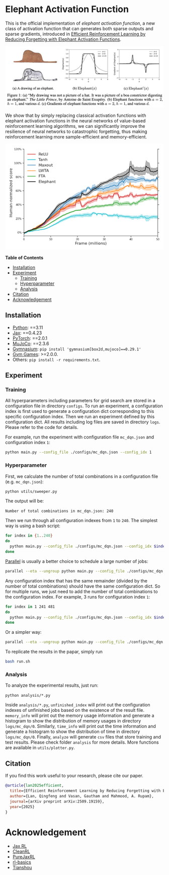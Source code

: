 # Elephant Activation Function

This is the official implementation of *elephant activation function*, a new class of activation function that can generates both sparse outputs and sparse gradients, introduced in [Efficient Reinforcement Learning by Reducing Forgetting with Elephant Activation Functions](https://arxiv.org/abs/2509.19159).

![Elephant](figures/elephant.png)

We show that by simply replacing classical activation functions with elephant activation functions in the neural networks of value-based reinforcement learning algorithms, we can significantly improve the resilience of neural networks to catastrophic forgetting, thus making reinforcement learning more sample-efficient and memory-efficient.

![DQN in Atari](figures/atari_dqn_summary.png)


**Table of Contents**

- [Installation](#installation)
- [Experiment](#experiment)
  - [Training](#training)
  - [Hyperparameter](#hyperparameter)
  - [Analysis](#analysis)
- [Citation](#citation)
- [Acknowledgement](#acknowledgement)


## Installation

- [Python](https://www.python.org/): ==3.11
- [Jax](https://jax.readthedocs.io/en/latest/installation.html): ==0.4.23
- [PyTorch](https://pytorch.org/get-started/locally/): ==2.0.1
- [MuJoCo](https://github.com/google-deepmind/mujoco): ==2.3.6
- [Gymnasium](https://github.com/Farama-Foundation/Gymnasium): `pip install 'gymnasium[box2d,mujoco]==0.29.1'`
- [Gym Games](https://github.com/qlan3/gym-games): >=2.0.0.
- Others: `pip install -r requirements.txt`.


## Experiment

### Training

All hyperparameters including parameters for grid search are stored in a configuration file in directory `configs`. To run an experiment, a configuration index is first used to generate a configuration dict corresponding to this specific configuration index. Then we run an experiment defined by this configuration dict. All results including log files are saved in directory `logs`. Please refer to the code for details.

For example, run the experiment with configuration file `mc_dqn.json` and configuration index `1`:

``` bash
python main.py --config_file ./configs/mc_dqn.json --config_idx 1
```

### Hyperparameter

First, we calculate the number of total combinations in a configuration file (e.g. `mc_dqn.json`):

``` bash
python utils/sweeper.py
```

The output will be:

`Number of total combinations in mc_dqn.json: 240`

Then we run through all configuration indexes from `1` to `240`. The simplest way is using a bash script:

``` bash
for index in {1..240}
do
  python main.py --config_file ./configs/mc_dqn.json --config_idx $index
done
```

[Parallel](https://www.gnu.org/software/parallel/) is usually a better choice to schedule a large number of jobs:

``` bash
parallel --eta --ungroup python main.py --config_file ./configs/mc_dqn.json --config_idx {1} ::: $(seq 1 240)
```

Any configuration index that has the same remainder (divided by the number of total combinations) should have the same configuration dict. So for multiple runs, we just need to add the number of total combinations to the configuration index. For example, 3 runs for configuration index `1`:

``` bash
for index in 1 241 481
do
  python main.py --config_file ./configs/mc_dqn.json --config_idx $index
done
```

Or a simpler way:
``` bash
parallel --eta --ungroup python main.py --config_file ./configs/mc_dqn.json --config_idx {1} ::: $(seq 1 240 720)
```

To replicate the results in the papar, simply run
``` bash
bash run.sh
```

### Analysis

To analyze the experimental results, just run:

`python analysis/*.py`

Inside `analysis/*.py`, `unfinished_index` will print out the configuration indexes of unfinished jobs based on the existence of the result file. `memory_info` will print out the memory usage information and generate a histogram to show the distribution of memory usages in directory `logs/mc_dqn/0`. Similarly, `time_info` will print out the time information and generate a histogram to show the distribution of time in directory `logs/mc_dqn/0`. Finally, `analyze` will generate `csv` files that store training and test results. Please check folder `analysis` for more details. More functions are available in `utils/plotter.py`.


## Citation

If you find this work useful to your research, please cite our paper.

```bibtex
@article{lan2025efficient,
  title={Efficient Reinforcement Learning by Reducing Forgetting with Elephant Activation Functions},
  author={Lan, Qingfeng and Vasan, Gautham and Mahmood, A. Rupam},
  journal={arXiv preprint arXiv:2509.19159},
  year={2025}
}
```


# Acknowledgement

- [Jax RL](https://github.com/ikostrikov/jaxrl)
- [CleanRL](https://github.com/vwxyzjn/cleanrl)
- [PureJaxRL](https://github.com/luchris429/purejaxrl)
- [rl-basics](https://github.com/vcharraut/rl-basics)
- [Tianshou](https://github.com/thu-ml/tianshou)